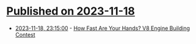 # [Published on 2023-11-18](index.md)

* [2023-11-18, 23:15:00](https://soylentnews.org/article.pl?sid=23/11/18/0316251&from=rss) - [How Fast Are Your Hands?  V8 Engine Building Contest](https://soylentnews.org/article.pl?sid=23/11/18/0316251&from=rss)
